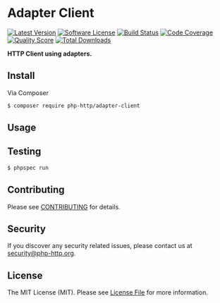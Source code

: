 # Adapter Client

[![Latest Version](https://img.shields.io/github/release/php-http/adapter-client.svg?style=flat-square)](https://github.com/php-http/adapter-client/releases)
[![Software License](https://img.shields.io/badge/license-MIT-brightgreen.svg?style=flat-square)](LICENSE)
[![Build Status](https://img.shields.io/travis/php-http/adapter-client.svg?style=flat-square)](https://travis-ci.org/php-http/adapter-client)
[![Code Coverage](https://img.shields.io/scrutinizer/coverage/g/php-http/adapter-client.svg?style=flat-square)](https://scrutinizer-ci.com/g/php-http/adapter-client)
[![Quality Score](https://img.shields.io/scrutinizer/g/php-http/adapter-client.svg?style=flat-square)](https://scrutinizer-ci.com/g/php-http/adapter-client)
[![Total Downloads](https://img.shields.io/packagist/dt/php-http/adapter-client.svg?style=flat-square)](https://packagist.org/packages/php-http/adapter-client)

**HTTP Client using adapters.**


## Install

Via Composer

``` bash
$ composer require php-http/adapter-client
```


## Usage


## Testing

``` bash
$ phpspec run
```


## Contributing

Please see [CONTRIBUTING](CONTRIBUTING.md) for details.


## Security

If you discover any security related issues, please contact us at [security@php-http.org](mailto:security@php-http.org).


## License

The MIT License (MIT). Please see [License File](LICENSE) for more information.
